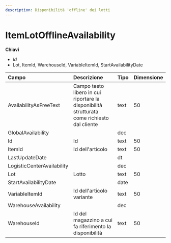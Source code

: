 ```yaml
---
description: Disponibilità 'offline' dei lotti
---
```


# ItemLotOfflineAvailability

  
 **Chiavi**

* _Id_
* Lot, ItemId, WarehouseId, VariableItemId, StartAvailabilityDate

| Campo | Descrizione | Tipo | Dimensione |
| :--- | :--- | :--- | :--- |
| AvailabilityAsFreeText | Campo testo libero in cui riportare la disponibilità strutturata come richiesto dal cliente | text | 50 |
| GlobalAvailability |  | dec |  |
| Id | Id | text | 50 |
| ItemId | Id dell'articolo | text | 50 |
| LastUpdateDate |  | dt |  |
| LogisticCenterAvailability |  | dec |  |
| Lot | Lotto | text | 50 |
| StartAvailabilityDate |  | date |  |
| VariableItemId | Id dell'articolo variante | text | 50 |
| WarehouseAvailability |  | dec |  |
| WarehouseId | Id del magazzino a cui fa riferimento la disponibilità | text | 50 |

